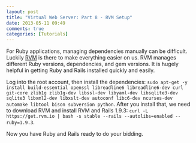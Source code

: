 ```yaml
---
layout: post
title: "Virtual Web Server: Part 8 - RVM Setup"
date: 2013-05-11 09:49
comments: true
categories: [Tutorials]
---
```


For Ruby applications, managing dependencies manually can be difficult. Luckily [RVM](https://rvm.io/) is there to make everything easier on us. RVM manages different Ruby versions, dependencies, and gem versions. It is hugely helpful in getting Ruby and Rails installed quickly and easily.

Log into the root account, then install the dependencies: `sudo apt-get -y install build-essential openssl libreadline6 libreadline6-dev curl git-core zlib1g zlib1g-dev libssl-dev libyaml-dev libsqlite3-dev sqlite3 libxml2-dev libxslt-dev autoconf libc6-dev ncurses-dev automake libtool bison subversion python`. After you install that, we need to download RVM and install RVM and Rails 1.9.3: `curl -L https://get.rvm.io | bash -s stable --rails --autolibs=enabled --ruby=1.9.3`.

Now you have Ruby and Rails ready to do your bidding.